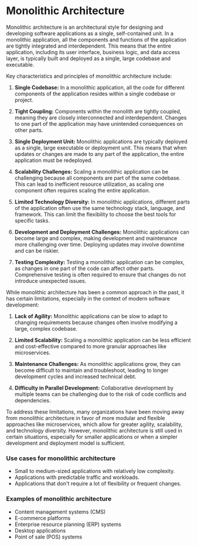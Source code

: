 # Monolithic Architecture

Monolithic architecture is an architectural style for designing and developing software applications as a single, self-contained unit. In a monolithic application, all the components and functions of the application are tightly integrated and interdependent. This means that the entire application, including its user interface, business logic, and data access layer, is typically built and deployed as a single, large codebase and executable.

Key characteristics and principles of monolithic architecture include:

1. **Single Codebase:** In a monolithic application, all the code for different components of the application resides within a single codebase or project.

2. **Tight Coupling:** Components within the monolith are tightly coupled, meaning they are closely interconnected and interdependent. Changes to one part of the application may have unintended consequences on other parts.

3. **Single Deployment Unit:** Monolithic applications are typically deployed as a single, large executable or deployment unit. This means that when updates or changes are made to any part of the application, the entire application must be redeployed.

4. **Scalability Challenges:** Scaling a monolithic application can be challenging because all components are part of the same codebase. This can lead to inefficient resource utilization, as scaling one component often requires scaling the entire application.

5. **Limited Technology Diversity:** In monolithic applications, different parts of the application often use the same technology stack, language, and framework. This can limit the flexibility to choose the best tools for specific tasks.

6. **Development and Deployment Challenges:** Monolithic applications can become large and complex, making development and maintenance more challenging over time. Deploying updates may involve downtime and can be riskier.

7. **Testing Complexity:** Testing a monolithic application can be complex, as changes in one part of the code can affect other parts. Comprehensive testing is often required to ensure that changes do not introduce unexpected issues.

While monolithic architecture has been a common approach in the past, it has certain limitations, especially in the context of modern software development:

1. **Lack of Agility:** Monolithic applications can be slow to adapt to changing requirements because changes often involve modifying a large, complex codebase.

2. **Limited Scalability:** Scaling a monolithic application can be less efficient and cost-effective compared to more granular approaches like microservices.

3. **Maintenance Challenges:** As monolithic applications grow, they can become difficult to maintain and troubleshoot, leading to longer development cycles and increased technical debt.

4. **Difficulty in Parallel Development:** Collaborative development by multiple teams can be challenging due to the risk of code conflicts and dependencies.

To address these limitations, many organizations have been moving away from monolithic architecture in favor of more modular and flexible approaches like microservices, which allow for greater agility, scalability, and technology diversity. However, monolithic architecture is still used in certain situations, especially for smaller applications or when a simpler development and deployment model is sufficient.

### Use cases for monolithic architecture

- Small to medium-sized applications with relatively low complexity.
- Applications with predictable traffic and workloads.
- Applications that don't require a lot of flexibility or frequent changes.

### Examples of monolithic architecture

- Content management systems (CMS)
- E-commerce platforms
- Enterprise resource planning (ERP) systems
- Desktop applications
- Point of sale (POS) systems